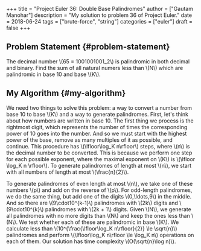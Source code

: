 +++
title = "Project Euler 36: Double Base Palindromes"
author = ["Gautam Manohar"]
description = "My solution to problem 36 of Project Euler."
date = 2018-06-24
tags = ["brute-force", "string"]
categories = ["euler"]
draft = false
+++

## Problem Statement {#problem-statement}

The decimal number \\(65 = 1001001001\_2\\) is palindromic in both decimal and
binary. Find the sum of all natural numers less than \\(N\\) which are palindromic
in base 10 and base \\(K\\).


## My Algorithm {#my-algorithm}

We need two things to solve this problem: a way to convert a number from base 10
to base \\(K\\) and a way to generate palindromes. First, let's think about how
numbers are written in base 10. The first thing we process is the rightmost
digit, which represents the number of times the corresponding power of 10 goes
into the number. And so we must start with the highest power of the base, remove
as many multiples of it as possible, and continue. This procedure has
\\(\lfloor\log\_K n\rfloor\\) steps, where \\(n\\) is the decimal number to be converted.
This is because we perform one step for each possible exponent, where the
maximal exponent on \\(K\\) is \\(\lfloor \log\_K n \rfloor\\). To generate palindromes
of length at most \\(n\\), we start with all numbers of length at most
\\(\frac{n}{2}\\).

To generate palindromes of even length at most \\(n\\), we take one
of these numbers \\(p\\) and add on the reverse of \\(p\\). For odd-length palindromes,
we do the same thing, but add one of the digits \\(0,\ldots,9\\) in the middle. And
so there are \\(9\cdot10^{k-1}\\) palindromes with \\(2k\\) digits and \\(9\cdot10^{k}\\)
palindromes with \\(2k + 1\\) digits. Given \\(N\\), we generate all palindromes with no
more digits than \\(N\\) and keep the ones less than \\(N\\). We test whether each of
these are palindromic in base \\(K\\). We calculate less than
\\(10^{\frac{\lfloor\log\_K n\rfloor}{2}} \le \sqrt{n}\\) palindromes and perform
\\(\lfloor\log\_K n\rfloor \le \log\_K n\\) operations on each of them. Our solution
has time complexity \\(O(\sqrt{n}\log n)\\).